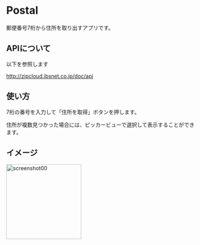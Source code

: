 # Postal

郵便番号7桁から住所を取り出すアプリです。

## APIについて
以下を参照します

http://zipcloud.ibsnet.co.jp/doc/api

## 使い方
7桁の番号を入力して「住所を取得」ボタンを押します。

住所が複数見つかった場合には、ピッカービューで選択して表示することができます。

## イメージ
<img width="200" alt="screenshot00" src="https://user-images.githubusercontent.com/48057934/80782605-d0656680-8bb1-11ea-8c98-deaf136fb94f.png">
